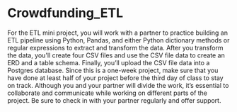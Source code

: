 # Crowdfunding_ETL
For the ETL mini project, you will work with a partner to practice building an ETL pipeline using Python, Pandas, and either Python dictionary methods or regular expressions to extract and transform the data. After you transform the data, you'll create four CSV files and use the CSV file data to create an ERD and a table schema. Finally, you’ll upload the CSV file data into a Postgres database.
Since this is a one-week project, make sure that you have done at least half of your project before the third day of class to stay on track.
Although you and your partner will divide the work, it’s essential to collaborate and communicate while working on different parts of the project. Be sure to check in with your partner regularly and offer support.


